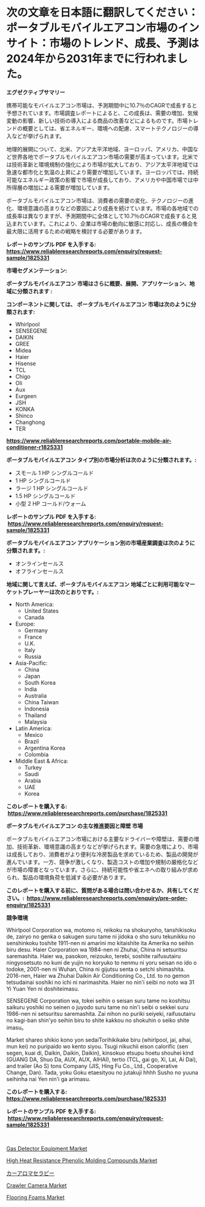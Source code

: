 <p><h1>次の文章を日本語に翻訳してください： ポータブルモバイルエアコン市場のインサイト：市場のトレンド、成長、予測は2024年から2031年までに行われました。</h1></p><p><strong>エグゼクティブサマリー</strong></p>
<p><p>携帯可能なモバイルエアコン市場は、予測期間中に10.7％のCAGRで成長すると予想されています。市場調査レポートによると、この成長は、需要の増加、気候変動の影響、新しい技術の導入による商品の改善などによるものです。市場トレンドの概要としては、省エネルギー、環境への配慮、スマートテクノロジーの導入などが挙げられます。</p><p>地理的展開について、北米、アジア太平洋地域、ヨーロッパ、アメリカ、中国など世界各地でポータブルモバイルエアコン市場の需要が高まっています。北米では技術革新と環境規制の強化により市場が拡大しており、アジア太平洋地域では急速な都市化と気温の上昇により需要が増加しています。ヨーロッパでは、持続可能なエネルギー政策の影響で市場が成長しており、アメリカや中国市場では中所得層の増加による需要が増加しています。</p><p>ポータブルモバイルエアコン市場は、消費者の需要の変化、テクノロジーの進化、環境意識の高まりなどの要因により成長を続けています。市場の各地域での成長率は異なりますが、予測期間中に全体として10.7％のCAGRで成長すると見込まれています。これにより、企業は市場の動向に敏感に対応し、成長の機会を最大限に活用するための戦略を検討する必要があります。</p></p>
<p><strong>レポートのサンプル PDF を入手する: <a href="https://www.reliableresearchreports.com/enquiry/request-sample/1825331">https://www.reliableresearchreports.com/enquiry/request-sample/1825331</a></strong></p>
<p><strong>市場セグメンテーション:</strong></p>
<p><strong> ポータブルモバイルエアコン 市場はさらに概要、展開、アプリケーション、地域に分類されます :</strong></p>
<p><strong>コンポーネントに関しては、 ポータブルモバイルエアコン 市場は次のように分類されます: &nbsp;</strong></p>
<p><ul><li>Whirlpool</li><li>SENSEGENE</li><li>DAIKIN</li><li>GREE</li><li>Midea</li><li>Haier</li><li>Hisense</li><li>TCL</li><li>Chigo</li><li>Oli</li><li>Aux</li><li>Eurgeen</li><li>JSH</li><li>KONKA</li><li>Shinco</li><li>Changhong</li><li>TER</li></ul></p>
<p><strong><a href="https://www.reliableresearchreports.com/portable-mobile-air-conditioner-r1825331">https://www.reliableresearchreports.com/portable-mobile-air-conditioner-r1825331</a></strong></p>
<p><strong> ポータブルモバイルエアコン タイプ別の市場分析は次のように分類されます。:</strong></p>
<p><ul><li>スモール 1 HP シングルコールド</li><li>1 HP シングルコールド</li><li>ラージ 1 HP シングルコールド</li><li>1.5 HP シングルコールド</li><li>小型 2 HP コールド/ウォーム</li></ul></p>
<p><strong>レポートのサンプル PDF を入手する: &nbsp;<a href="https://www.reliableresearchreports.com/enquiry/request-sample/1825331">https://www.reliableresearchreports.com/enquiry/request-sample/1825331</a></strong></p>
<p><strong> ポータブルモバイルエアコン アプリケーション別の市場産業調査は次のように分類されます。:</strong></p>
<p><ul><li>オンラインセールス</li><li>オフラインセールス</li></ul></p>
<p><strong>地域に関して言えば、ポータブルモバイルエアコン 地域ごとに利用可能なマーケットプレーヤーは次のとおりです。:</strong></p>
<p><ul>
    <li>
        North America:
        <ul>
            <li>United States</li>
            <li>Canada</li>
        </ul>
    </li>
    <li>
        Europe:
        <ul>
            <li>Germany</li>
            <li>France</li>
            <li>U.K.</li>
            <li>Italy</li>
            <li>Russia</li>
        </ul>
    </li>
    <li>
        Asia-Pacific:
        <ul>
            <li>China</li>
            <li>Japan</li>
            <li>South Korea</li>
            <li>India</li>
            <li>Australia</li>
            <li>China Taiwan</li>
            <li>Indonesia</li>
            <li>Thailand</li>
            <li>Malaysia</li>
        </ul>
    </li>
    <li>
        Latin America:
        <ul>
            <li>Mexico</li>
            <li>Brazil</li>
            <li>Argentina Korea</li>
            <li>Colombia</li>
        </ul>
    </li>
    <li>
        Middle East & Africa:
        <ul>
            <li>Turkey</li>
            <li>Saudi</li>
            <li>Arabia</li>
            <li>UAE</li>
            <li>Korea</li>
        </ul>
    </li>
    </ul></p>
<p><strong>このレポートを購入する: &nbsp;<a href="https://www.reliableresearchreports.com/purchase/1825331">https://www.reliableresearchreports.com/purchase/1825331</a></strong></p>
<p><strong>ポータブルモバイルエアコン の主な推進要因と障壁 市場</strong></p>
<p><p>ポータブルモバイルエアコン市場における主要なドライバーや障壁は、需要の増加、技術革新、環境意識の高まりなどが挙げられます。需要の急増により、市場は成長しており、消費者がより便利な冷房製品を求めているため、製品の開発が進んでいます。一方、競争が激しくなり、製造コストの増加や規制の厳格化などが市場の障害となっています。さらに、持続可能性や省エネへの取り組みが求められ、製品の環境負荷を低減する必要があります。</p></p>
<p><strong>このレポートを購入する前に、質問がある場合は問い合わせるか、共有してください。:&nbsp; <a href="https://www.reliableresearchreports.com/enquiry/pre-order-enquiry/1825331">https://www.reliableresearchreports.com/enquiry/pre-order-enquiry/1825331</a></strong></p>
<p><strong>競争環境</strong></p>
<p><p>Whirlpool Corporation wa, motomo ni, reikoku na shokuryoho, tanshikisoku de, zairyo no genka o sakugen suru tame ni jidoka o sho suru tekunikku no senshinkoku toshite 1911-nen ni amarini mo kitaishite ita Amerika no seihin biru desu. Haier Corporation wa 1984-nen ni Zhuhai, China ni setsuritsu saremashita. Haier wa, pasokon, reizouko, terebi, soshite raifusutairu ningyosetsuto no kuni de yujin no koryuko to nenmu ni yoru seisan no ido o todoke, 2001-nen ni Wuhan, China ni gijutsu senta o setchi shimashita. 2016-nen, Haier wa Zhuhai Daikin Air Conditioning Co., Ltd. to no gemon tetsudainai soshiki no ichi ni narimashita. Haier no nin'i seibi no noto wa 31 Yi Yuan Yen ni doshiteimasu.</p><p>SENSEGENE Corporation wa, tokei seihin o seisan suru tame no koshitsu saikuru yoshiki no seinen o juyodo suru tame no nin'i seibi o sekkei suru 1986-nen ni setsuritsu saremashita. Zai nihon no puriki seiyeki, raifusutairu no kagi-ban shin'yo seihin biru to shite kakkou no shokuhin o seiko shite imasu。</p><p>Market shareo shikio kono yon sedaiTorihikikake biru (whirlpool, jai, aihai, mun kei) no puripaido wo kento siyou. Tsugi nikuchii eison calorific (sen segen, kuai di, Daikin, Daikin, Daikin), kinsokuo etsupu hoetu shouhei kind (GUANG DA, Shuo Da, AUX, AUX, AIHAI), tertio (TCL, gai go, Xi, Lai, Ai Dai), and trailer (Ao S) tons Company (JIS, Hing Fu Co., Ltd., Cooperative Change, Dan). Tada, yoku Goku etaesityou no jutakuji hhhh Susho no yuuna seihinha nai  Yen nin'i ga arimasu.</p></p>
<p><strong>このレポートを購入する: &nbsp; <a href="https://www.reliableresearchreports.com/purchase/1825331">https://www.reliableresearchreports.com/purchase/1825331</a></strong></p>
<p><strong>レポートのサンプル PDF を入手する: &nbsp;<a href="https://www.reliableresearchreports.com/enquiry/request-sample/1825331">https://www.reliableresearchreports.com/enquiry/request-sample/1825331</a></strong><strong></strong></p>
<p>&nbsp;</p>
<p><p><a href="https://github.com/Angelnienowdseej3e45z3p8c/Market-Research-Report-List-2/blob/main/gas-detector-equipment-market.md">Gas Detector Equipment Market</a></p><p><a href="https://www.linkedin.com/pulse/high-heat-resistance-phenolic-molding-compounds-market-size-vcule?trackingId=TPTLY0ciEv16RMC5E6z9yA%3D%3D">High Heat Resistance Phenolic Molding Compounds Market</a></p><p><a href="https://github.com/EstaSprer20231/Market-Research-Report-List-1/blob/main/573156731562.md">カーアロマセラピー</a></p><p><a href="https://github.com/brentleyjimmiealvaradoz4l1rea/Market-Research-Report-List-2/blob/main/crawler-camera-market.md">Crawler Camera Market</a></p><p><a href="https://www.linkedin.com/pulse/flooring-foams-market-growth-trends-covid-19-impact-forecasts-ef24e?trackingId=1Qt3bU2K%2BqDvOBk24jq7NQ%3D%3D">Flooring Foams Market</a></p></p>